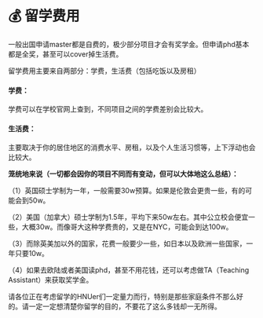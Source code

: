 # 💰 留学费用

&#x20;   一般出国申请master都是自费的，极少部分项目才会有奖学金。但申请phd基本都是全奖，甚至可以cover掉生活费。

留学费用主要来自两部分：学费，生活费（包括吃饭以及房租）

#### 学费：

学费可以在学校官网上查到，不同项目之间的学费差别会比较大。

#### &#x20;生活费：

主要取决于你的居住地区的消费水平、房租，以及个人生活习惯等，上下浮动也会比较大。



**笼统地来说（一切都会因你的项目不同而有变动，但可以大体地这么总结）：**

（1）英国硕士学制为一年，一般需要30w预算。如果是伦敦会更贵一些，有的可能会到50w。

（2）美国（加拿大）硕士学制为1.5年，平均下来50w左右。其中公立校会便宜一些，大概30w。而像哥大这种学费贵的，又是在NYC，可能会到达100w。

（3）而除英美加以外的国家，花费一般要少一些，如日本以及欧洲一些国家，一年只要10w。

（4）如果去欧陆或者美国读phd，甚至不用花钱，还可以考虑做TA（Teaching Assistant）来获取奖学金。

&#x20;   请各位正在考虑留学的HNUer们一定量力而行，特别是那些家庭条件不那么好的。请一定一定想清楚你留学的目的，不要花了这么多钱却一无所得。
